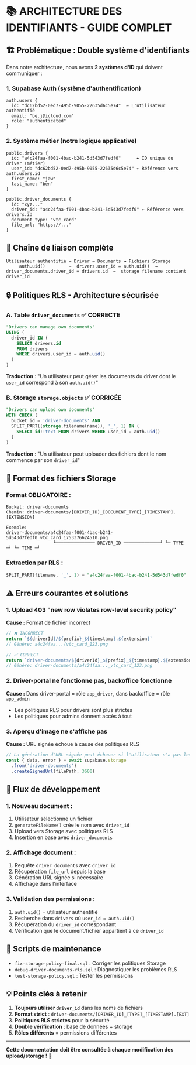 # 📚 ARCHITECTURE DES IDENTIFIANTS - GUIDE COMPLET

## 🏗️ **Problématique : Double système d'identifiants**

Dans notre architecture, nous avons **2 systèmes d'ID** qui doivent communiquer :

### **1. Supabase Auth** (système d'authentification)
```
auth.users {
  id: "dc62bd52-0ed7-495b-9055-22635d6c5e74"  ← L'utilisateur authentifié
  email: "be.j@icloud.com"
  role: "authenticated"
}
```

### **2. Système métier** (notre logique applicative)
```
public.drivers {
  id: "a4c24faa-f001-4bac-b241-5d543d7fedf0"      ← ID unique du driver (métier)
  user_id: "dc62bd52-0ed7-495b-9055-22635d6c5e74" ← Référence vers auth.users.id
  first_name: "jaw"
  last_name: "ben"
}

public.driver_documents {
  id: "xyz..."
  driver_id: "a4c24faa-f001-4bac-b241-5d543d7fedf0" ← Référence vers drivers.id
  document_type: "vtc_card"
  file_url: "https://..."
}
```

## 🔗 **Chaîne de liaison complète**

```
Utilisateur authentifié → Driver → Documents → Fichiers Storage
     auth.uid()         →  drivers.user_id = auth.uid()  →  driver_documents.driver_id = drivers.id  →  storage filename contient driver_id
```

## 🔒 **Politiques RLS - Architecture sécurisée**

### **A. Table `driver_documents` ✅ CORRECTE**
```sql
"Drivers can manage own documents" 
USING (
  driver_id IN (
    SELECT drivers.id 
    FROM drivers 
    WHERE drivers.user_id = auth.uid()
  )
)
```

**Traduction** : "Un utilisateur peut gérer les documents du driver dont le `user_id` correspond à son `auth.uid()`"

### **B. Storage `storage.objects` ✅ CORRIGÉE**
```sql
"Drivers can upload own documents"
WITH CHECK (
  bucket_id = 'driver-documents' AND
  SPLIT_PART((storage.filename(name)), '_', 1) IN (
    SELECT id::text FROM drivers WHERE user_id = auth.uid()
  )
)
```

**Traduction** : "Un utilisateur peut uploader des fichiers dont le nom commence par son `driver_id`"

## 📁 **Format des fichiers Storage**

### **Format OBLIGATOIRE :**
```
Bucket: driver-documents
Chemin: driver-documents/[DRIVER_ID]_[DOCUMENT_TYPE]_[TIMESTAMP].[EXTENSION]

Exemple:
driver-documents/a4c24faa-f001-4bac-b241-5d543d7fedf0_vtc_card_1753376624510.png
                  └─────────────── DRIVER_ID ──────────────┘ └─ TYPE ─┘ └─ TIME ─┘
```

### **Extraction par RLS :**
```sql
SPLIT_PART(filename, '_', 1) = "a4c24faa-f001-4bac-b241-5d543d7fedf0"
```

## ⚠️ **Erreurs courantes et solutions**

### **1. Upload 403 "new row violates row-level security policy"**

**Cause :** Format de fichier incorrect
```javascript
// ❌ INCORRECT
return `${driverId}/${prefix}_${timestamp}.${extension}`
// Génère: a4c24faa.../vtc_card_123.png

// ✅ CORRECT  
return `driver-documents/${driverId}_${prefix}_${timestamp}.${extension}`
// Génère: driver-documents/a4c24faa..._vtc_card_123.png
```

### **2. Driver-portal ne fonctionne pas, backoffice fonctionne**

**Cause :** Dans driver-portal = rôle `app_driver`, dans backoffice = rôle `app_admin`
- Les politiques RLS pour drivers sont plus strictes
- Les politiques pour admins donnent accès à tout

### **3. Aperçu d'image ne s'affiche pas**

**Cause :** URL signée échoue à cause des politiques RLS
```javascript
// La génération d'URL signée peut échouer si l'utilisateur n'a pas les permissions
const { data, error } = await supabase.storage
  .from('driver-documents')
  .createSignedUrl(filePath, 3600)
```

## 🚀 **Flux de développement**

### **1. Nouveau document :**
1. Utilisateur sélectionne un fichier
2. `generateFileName()` crée le nom avec `driver_id`
3. Upload vers Storage avec politiques RLS
4. Insertion en base avec `driver_documents`

### **2. Affichage document :**
1. Requête `driver_documents` avec `driver_id`
2. Récupération `file_url` depuis la base
3. Génération URL signée si nécessaire
4. Affichage dans l'interface

### **3. Validation des permissions :**
1. `auth.uid()` = utilisateur authentifié
2. Recherche dans `drivers` où `user_id = auth.uid()`
3. Récupération du `driver_id` correspondant
4. Vérification que le document/fichier appartient à ce `driver_id`

## 🔧 **Scripts de maintenance**

- `fix-storage-policy-final.sql` : Corriger les politiques Storage
- `debug-driver-documents-rls.sql` : Diagnostiquer les problèmes RLS
- `test-storage-policy.sql` : Tester les permissions

## 💡 **Points clés à retenir**

1. **Toujours utiliser `driver_id`** dans les noms de fichiers
2. **Format strict** : `driver-documents/[DRIVER_ID]_[TYPE]_[TIMESTAMP].[EXT]`
3. **Politiques RLS strictes** pour la sécurité
4. **Double vérification** : base de données + storage
5. **Rôles différents** = permissions différentes

---

**Cette documentation doit être consultée à chaque modification des upload/storage !** 🎯
